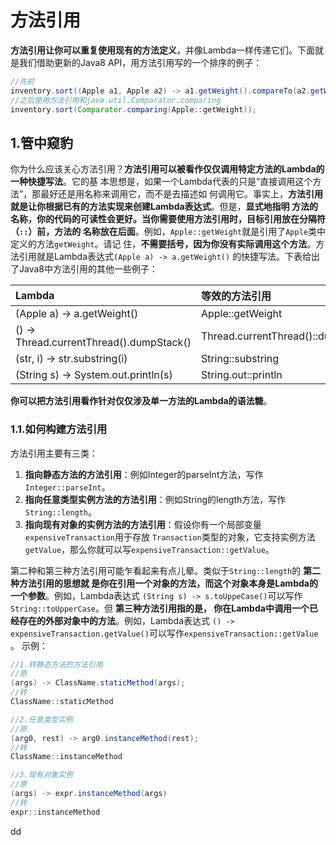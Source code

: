 方法引用
================================================================================
**方法引用让你可以重复使用现有的方法定义**，并像Lambda一样传递它们。下面就是我们借助更新的Java8
API，用方法引用写的一个排序的例子：
```java
//先前
inventory.sort((Apple a1, Apple a2) -> a1.getWeight().compareTo(a2.getWeight()));
//之后使用方法引用和java.util.Comparator.comparing
inventory.sort(Comparator.comparing(Apple::getWeight));
```

## 1.管中窥豹
你为什么应该关心方法引用？**方法引用可以被看作仅仅调用特定方法的Lambda的一种快捷写法**。它的基
本思想是，如果一个Lambda代表的只是“直接调用这个方法”，那最好还是用名称来调用它，而不是去描述如
何调用它。事实上，**方法引用就是让你根据已有的方法实现来创建Lambda表达式**。但是，**显式地指明
方法的名称，你的代码的可读性会更好。当你需要使用方法引用时，目标引用放在分隔符（`::`）前，方法的
名称放在后面**。例如，`Apple::getWeight`就是引用了`Apple`类中定义的方法`getWeight`。请记
住，**不需要括号，因为你没有实际调用这个方法**。方法引用就是Lambda表达式`(Apple a) -> a.getWeight()`
的快捷写法。下表给出了Java8中方法引用的其他一些例子：

| Lambda | 等效的方法引用 |
| :------------- | :------------- |
| (Apple a) -> a.getWeight() | Apple::getWeight |
| () -> Thread.currentThread().dumpStack() | Thread.currentThread()::dumpStack |
| (str, i) -> str.substring(i) | String::substring |
| (String s) -> System.out.println(s) | String.out::println |

**你可以把方法引用看作针对仅仅涉及单一方法的Lambda的语法糖**。

### 1.1.如何构建方法引用
方法引用主要有三类：
1. **指向静态方法的方法引用**：例如Integer的parseInt方法，写作`Integer::parseInt`。
2. **指向任意类型实例方法的方法引用**：例如String的length方法，写作`String::length`。
3. **指向现有对象的实例方法的方法引用**：假设你有一个局部变量`expensiveTransaction`用于存放
`Transaction`类型的对象，它支持实例方法`getValue`，那么你就可以写`expensiveTransaction::getValue`。

第二种和第三种方法引用可能乍看起来有点儿晕。类似于`String::length`的 **第二种方法引用的思想就
是你在引用一个对象的方法，而这个对象本身是Lambda的一个参数**。例如，Lambda表达式
`(String s) -> s.toUppeCase()`可以写作`String::toUpperCase`。但 **第三种方法引用指的是，
你在Lambda中调用一个已经存在的外部对象中的方法**。例如，Lambda表达式
`() -> expensiveTransaction.getValue()`可以写作`expensiveTransaction::getValue` 。
示例：
```java
//1.转静态方法的方法引用
//原
(args) -> ClassName.staticMethod(args);
//转
ClassName::staticMethod

//2.任意类型实例
//原
(arg0, rest) -> arg0.instanceMethod(rest);
//转
ClassName::instanceMethod

//3.现有对象实例
//原
(args) -> expr.instanceMethod(args)
//转
expr::instanceMethod 
```







































dd
